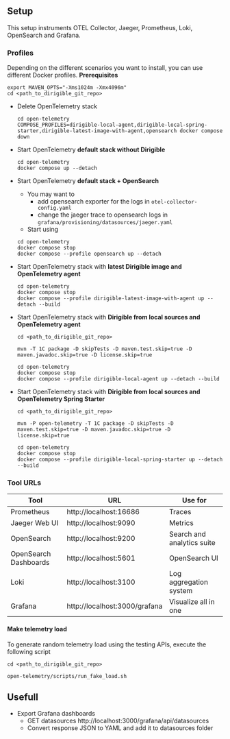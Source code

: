 ## Setup
This setup instruments OTEL Collector, Jaeger, Prometheus, Loki, OpenSearch and Grafana.

### Profiles
Depending on  the different scenarios you want to install, you can use different Docker profiles.
__Prerequisites__
```shell
export MAVEN_OPTS="-Xms1024m -Xmx4096m"
cd <path_to_dirigible_git_repo>
```

- Delete OpenTelemetry stack
    ```shell
    cd open-telemetry
    COMPOSE_PROFILES=dirigible-local-agent,dirigible-local-spring-starter,dirigible-latest-image-with-agent,opensearch docker compose down
    ```

- Start OpenTelemetry **default stack without Dirigible**
    ```shell
    cd open-telemetry
    docker compose up --detach
    ```

- Start OpenTelemetry **default stack + OpenSearch**
    - You may want to
      - add opensearch exporter for the logs in `otel-collector-config.yaml`
      - change the jaeger trace to opensearch logs in `grafana/provisioning/datasources/jaeger.yaml`
    - Start using 
    ```shell
    cd open-telemetry
    docker compose stop
    docker compose --profile opensearch up --detach
    ```

- Start OpenTelemetry stack with **latest Dirigible image and OpenTelemetry agent**
    ```shell
    cd open-telemetry
    docker compose stop
    docker compose --profile dirigible-latest-image-with-agent up --detach --build
    ```
  
- Start OpenTelemetry stack with **Dirigible from local sources and OpenTelemetry agent**
    ```shell
    cd <path_to_dirigible_git_repo>
  
    mvn -T 1C package -D skipTests -D maven.test.skip=true -D maven.javadoc.skip=true -D license.skip=true

    cd open-telemetry
    docker compose stop
    docker compose --profile dirigible-local-agent up --detach --build
    ```

- Start OpenTelemetry stack with **Dirigible from local sources and OpenTelemetry Spring Starter**
    ```shell
    cd <path_to_dirigible_git_repo>
  
    mvn -P open-telemetry -T 1C package -D skipTests -D maven.test.skip=true -D maven.javadoc.skip=true -D license.skip=true

    cd open-telemetry
    docker compose stop
    docker compose --profile dirigible-local-spring-starter up --detach --build
    ```
  
### Tool URLs

| Tool                  | URL                           | Use for                    |
|-----------------------|-------------------------------|----------------------------|
| Prometheus            | http://localhost:16686        | Traces                     |
| Jaeger Web UI         | http://localhost:9090         | Metrics                    |
| OpenSearch            | http://localhost:9200         | Search and analytics suite |
| OpenSearch Dashboards | http://localhost:5601         | OpenSearch UI              |
| Loki                  | http://localhost:3100         | Log aggregation system     |
| Grafana               | http://localhost:3000/grafana | Visualize all in one       | 

#### Make telemetry load
To generate random telemetry load using the testing APIs, execute the following script
```
cd <path_to_dirigible_git_repo>

open-telemetry/scripts/run_fake_load.sh
```

## Usefull
- Export Grafana dashboards
  - GET datasources http://localhost:3000/grafana/api/datasources
  - Convert response JSON to YAML and add it to datasources folder
